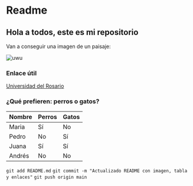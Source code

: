 # Readme
## Hola a todos, este es mi repositorio  
Van a conseguir una imagen de un paisaje:  

![uwu](https://9to5google.com/wp-content/uploads/sites/4/2024/08/Gemini-Advanced-Imagen-3-1.jpg)  

### Enlace útil  
[Universidad del Rosario](https://urosario.edu.co/)  

### ¿Qué prefieren: perros o gatos?  

| Nombre | Perros | Gatos |  
|--------|--------|-------|  
| Maria  | Sí     | No    |  
| Pedro  | No     | Sí    |  
| Juana  | Sí     | Sí    |  
| Andrés | No     | No    |
```git add README.md```
```git commit -m "Actualizado README con imagen, tabla y enlaces"```
```git push origin main```


